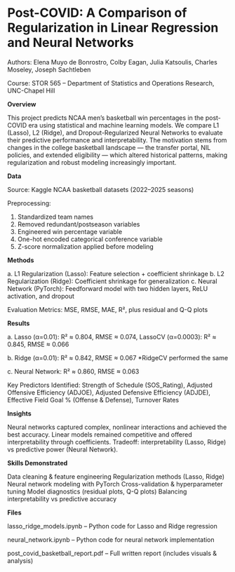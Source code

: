 # Post-COVID: A Comparison of Regularization in Linear Regression and Neural Networks
Authors: Elena Muyo de Bonrostro, Colby Eagan, Julia Katsoulis, Charles Moseley, Joseph Sachtleben

Course: STOR 565 – Department of Statistics and Operations Research, UNC-Chapel Hill

**Overview**

This project predicts NCAA men’s basketball win percentages in the post-COVID era using statistical and machine learning models. We compare L1 (Lasso), L2 (Ridge), and Dropout-Regularized Neural Networks to evaluate their predictive performance and interpretability.
The motivation stems from changes in the college basketball landscape — the transfer portal, NIL policies, and extended eligibility — which altered historical patterns, making regularization and robust modeling increasingly important.

**Data**

Source: Kaggle NCAA basketball datasets (2022–2025 seasons)

Preprocessing:

1. Standardized team names
2. Removed redundant/postseason variables
3. Engineered win percentage variable
4. One-hot encoded categorical conference variable
5. Z-score normalization applied before modeling

**Methods**

a. L1 Regularization (Lasso): Feature selection + coefficient shrinkage
b. L2 Regularization (Ridge): Coefficient shrinkage for generalization
c. Neural Network (PyTorch): Feedforward model with two hidden layers, ReLU activation, and dropout

Evaluation Metrics: MSE, RMSE, MAE, R², plus residual and Q-Q plots

**Results**

a. Lasso (α=0.01): R² ≈ 0.804, RMSE ≈ 0.074, LassoCV (α=0.0003): R² ≈ 0.845, RMSE ≈ 0.066

b. Ridge (α=0.01): R² ≈ 0.842, RMSE ≈ 0.067 *RidgeCV performed the same

c. Neural Network: R² ≈ 0.860, RMSE ≈ 0.063

Key Predictors Identified: Strength of Schedule (SOS_Rating), Adjusted Offensive Efficiency (ADJOE), Adjusted Defensive Efficiency (ADJDE), Effective Field Goal % (Offense & Defense), Turnover Rates

**Insights**

Neural networks captured complex, nonlinear interactions and achieved the best accuracy.
Linear models remained competitive and offered interpretability through coefficients.
Tradeoff: interpretability (Lasso, Ridge) vs predictive power (Neural Network).

**Skills Demonstrated**

Data cleaning & feature engineering
Regularization methods (Lasso, Ridge)
Neural network modeling with PyTorch
Cross-validation & hyperparameter tuning
Model diagnostics (residual plots, Q-Q plots)
Balancing interpretability vs predictive accuracy

**Files**

lasso_ridge_models.ipynb – Python code for Lasso and Ridge regression

neural_network.ipynb – Python code for neural network implementation

post_covid_basketball_report.pdf – Full written report (includes visuals & analysis)

